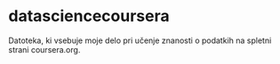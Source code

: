 datasciencecoursera
===================

Datoteka, ki vsebuje moje delo pri učenje znanosti o podatkih na spletni strani coursera.org.
